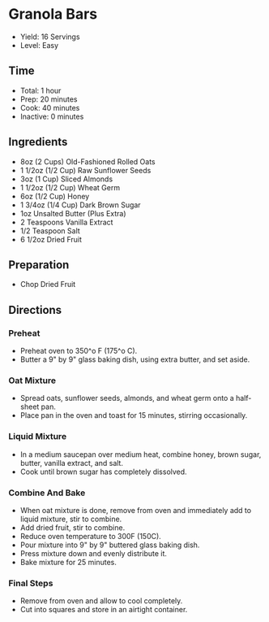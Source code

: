 # Granola Bars

* Yield: 16 Servings
* Level: Easy

## Time

* Total: 1 hour
* Prep: 20 minutes
* Cook: 40 minutes
* Inactive: 0 minutes

## Ingredients

* 8oz (2 Cups) Old-Fashioned Rolled Oats
* 1 1/2oz (1/2 Cup) Raw Sunflower Seeds
* 3oz (1 Cup) Sliced Almonds
* 1 1/2oz (1/2 Cup) Wheat Germ
* 6oz (1/2 Cup) Honey
* 1 3/4oz (1/4 Cup) Dark Brown Sugar
* 1oz Unsalted Butter (Plus Extra)
* 2 Teaspoons Vanilla Extract
* 1/2 Teaspoon Salt
* 6 1/2oz Dried Fruit

## Preparation

* Chop Dried Fruit

## Directions

### Preheat

* Preheat oven to 350^o F (175^o C).
* Butter a 9" by 9" glass baking dish, using extra butter, and set aside.

### Oat Mixture

* Spread oats, sunflower seeds, almonds, and wheat germ onto a half-sheet pan.
* Place pan in the oven and toast for 15 minutes, stirring occasionally.

### Liquid Mixture

* In a medium saucepan over medium heat, combine honey, brown sugar, butter, vanilla extract, and salt.
* Cook until brown sugar has completely dissolved.

### Combine And Bake

* When oat mixture is done, remove from oven and immediately add to liquid mixture, stir to combine.
* Add dried fruit, stir to combine.
* Reduce oven temperature to 300F (150C).
* Pour mixture into 9" by 9" buttered glass baking dish.
* Press mixture down and evenly distribute it.
* Bake mixture for 25 minutes.

### Final Steps

* Remove from oven and allow to cool completely.
* Cut into squares and store in an airtight container.
